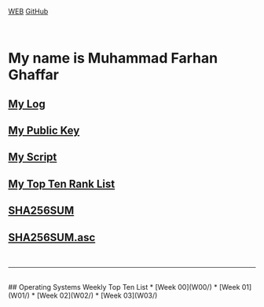 ---
---

[WEB](https://fghaffar26.github.io/os202/)
[GitHub](https://github.com/fghaffar26/os202/)<br>

<br>

# My name is Muhammad Farhan Ghaffar

## [My Log](TXT/mylog.txt)<br>
## [My Public Key](TXT/mypubkey.txt)<br>
## [My Script](TXT/myscript.sh)<br>
## [My Top Ten Rank List](TXT/myrank.txt)<br>
## [SHA256SUM](TXT/SHA256SUM)<br>
## [SHA256SUM.asc](TXT/SHA256SUM.asc)
<br>
<hr>
<br>
## Operating Systems Weekly Top Ten List
* [Week 00](W00/)
* [Week 01](W01/)
* [Week 02](W02/)
* [Week 03](W03/)
